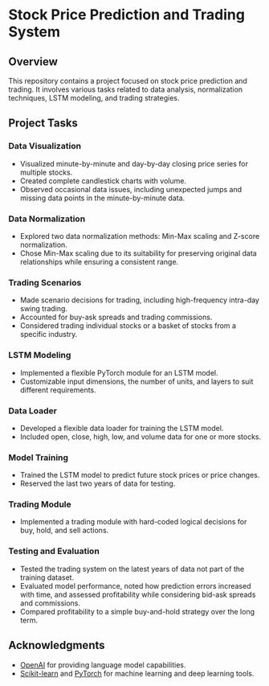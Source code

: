 # Stock Price Prediction and Trading System

## Overview

This repository contains a project focused on stock price prediction and trading. It involves various tasks related to data analysis, normalization techniques, LSTM modeling, and trading strategies.

## Project Tasks

### Data Visualization
- Visualized minute-by-minute and day-by-day closing price series for multiple stocks.
- Created complete candlestick charts with volume.
- Observed occasional data issues, including unexpected jumps and missing data points in the minute-by-minute data.

### Data Normalization
- Explored two data normalization methods: Min-Max scaling and Z-score normalization.
- Chose Min-Max scaling due to its suitability for preserving original data relationships while ensuring a consistent range.

### Trading Scenarios
- Made scenario decisions for trading, including high-frequency intra-day swing trading.
- Accounted for buy-ask spreads and trading commissions.
- Considered trading individual stocks or a basket of stocks from a specific industry.

### LSTM Modeling
- Implemented a flexible PyTorch module for an LSTM model.
- Customizable input dimensions, the number of units, and layers to suit different requirements.

### Data Loader
- Developed a flexible data loader for training the LSTM model.
- Included open, close, high, low, and volume data for one or more stocks.

### Model Training
- Trained the LSTM model to predict future stock prices or price changes.
- Reserved the last two years of data for testing.

### Trading Module
- Implemented a trading module with hard-coded logical decisions for buy, hold, and sell actions.

### Testing and Evaluation
- Tested the trading system on the latest years of data not part of the training dataset.
- Evaluated model performance, noted how prediction errors increased with time, and assessed profitability while considering bid-ask spreads and commissions.
- Compared profitability to a simple buy-and-hold strategy over the long term.

## Acknowledgments

- [OpenAI](https://www.openai.com) for providing language model capabilities.
- [Scikit-learn](https://scikit-learn.org/) and [PyTorch](https://pytorch.org/) for machine learning and deep learning tools.
